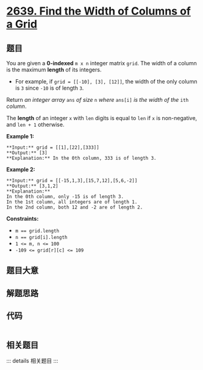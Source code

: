 # [2639. Find the Width of Columns of a Grid](https://leetcode.com/problems/find-the-width-of-columns-of-a-grid)

## 题目

You are given a **0-indexed** `m x n` integer matrix `grid`. The width of a
column is the maximum **length** of its integers.

  * For example, if `grid = [[-10], [3], [12]]`, the width of the only column is `3` since `-10` is of length `3`.

Return _an integer array_ `ans` _of size_ `n` _where_ `ans[i]` _is the width
of the_ `ith` _column_.

The **length** of an integer `x` with `len` digits is equal to `len` if `x` is
non-negative, and `len + 1` otherwise.



**Example 1:**

    
    
    **Input:** grid = [[1],[22],[333]]
    **Output:** [3]
    **Explanation:** In the 0th column, 333 is of length 3.
    

**Example 2:**

    
    
    **Input:** grid = [[-15,1,3],[15,7,12],[5,6,-2]]
    **Output:** [3,1,2]
    **Explanation:** 
    In the 0th column, only -15 is of length 3.
    In the 1st column, all integers are of length 1. 
    In the 2nd column, both 12 and -2 are of length 2.
    



**Constraints:**

  * `m == grid.length`
  * `n == grid[i].length`
  * `1 <= m, n <= 100 `
  * `-109 <= grid[r][c] <= 109`


## 题目大意

## 解题思路

## 代码

```javascript

```

## 相关题目

::: details 相关题目
:::
